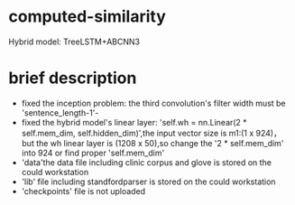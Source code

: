# computed-similarity
Hybrid model: TreeLSTM+ABCNN3
# brief description
- fixed the inception problem: the third convolution's filter width must be 'sentence_length-1'-
- fixed the hybrid model's linear layer: 'self.wh = nn.Linear(2 * self.mem_dim, self.hidden_dim)',the input vector size is m1:(1 x 924)，but the wh linear layer is (1208 x 50),so change the '2 * self.mem_dim' into 924 or find proper 'self.mem_dim'
- 'data'the data file including clinic corpus and glove is stored on the could workstation
- 'lib' file including standfordparser is stored on the could workstation
- 'checkpoints' file is not uploaded
